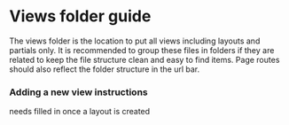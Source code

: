 # Views folder guide

The views folder is the location to put all views including layouts and partials only. It is recommended to group these files in folders if they are related to keep the file structure clean and easy to find items. Page routes should also reflect the folder structure in the url bar.

### Adding a new view instructions

needs filled in once a layout is created